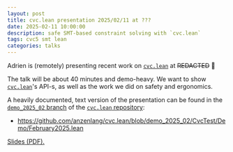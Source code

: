 ```yaml
---
layout: post
title: cvc.lean presentation 2025/02/11 at ???
date: 2025-02-11 10:00:00
description: safe SMT-based constraint solving with `cvc.lean`
tags: cvc5 smt lean
categories: talks
---
```


Adrien is (remotely) presenting recent work on [`cvc.lean`] at ~~REDACTED~~ 🐙

The talk will be about 40 minutes and demo-heavy. We want to show [`cvc.lean`]'s API-s, as well as
the work we did on safety and ergonomics.

A heavily documented, text version of the presentation can be found in the [`demo_2025_02`
branch][demo branch] of the [`cvc.lean` repository][`cvc.lean`]:

- <https://github.com/anzenlang/cvc.lean/blob/demo_2025_02/CvcTest/Demo/February2025.lean>

[Slides (PDF).][slides]

[`cvc.lean`]: https://github.com/anzenlang/cvc.lean
[demo branch]: https://github.com/anzenlang/cvc.lean/tree/demo_2025_02
[slides]: /assets/pdf/2025_02_cvc_lean.pdf